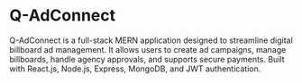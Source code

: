 # Q-AdConnect
Q-AdConnect is a full-stack MERN application designed to streamline digital billboard ad management. It allows users to create ad campaigns, manage billboards, handle agency approvals, and supports secure payments. Built with React.js, Node.js, Express, MongoDB, and JWT authentication.
